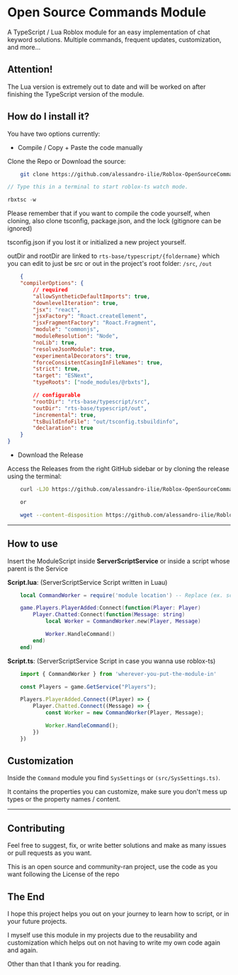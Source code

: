 # Open Source Commands Module

A TypeScript / Lua Roblox module for an easy implementation of chat keyword solutions. Multiple commands, frequent updates, customization, and more...

## Attention!

The Lua version is extremely out to date and will be worked on after finishing the TypeScript version of the module.

## How do I install it?

You have two options currently:
- Compile / Copy + Paste the code manually

Clone the Repo or Download the source:

```bash
    git clone https://github.com/alessandro-ilie/Roblox-OpenSourceCommands
```

```ts
// Type this in a terminal to start roblox-ts watch mode.

rbxtsc -w
```

Please remember that if you want to compile the code yourself, when cloning, also clone tsconfig, package.json, and the lock (gitignore can be ignored)

tsconfig.json if you lost it or initialized a new project yourself.

outDir and rootDir are linked to `rts-base/typescript/{foldername}` which you can edit to just be src or out in the project's root folder: `/src`, `/out`

```json
    {
	"compilerOptions": {
		// required
		"allowSyntheticDefaultImports": true,
		"downlevelIteration": true,
		"jsx": "react",
		"jsxFactory": "Roact.createElement",
		"jsxFragmentFactory": "Roact.Fragment",
		"module": "commonjs",
		"moduleResolution": "Node",
		"noLib": true,
		"resolveJsonModule": true,
		"experimentalDecorators": true,
		"forceConsistentCasingInFileNames": true,
		"strict": true,
		"target": "ESNext",
		"typeRoots": ["node_modules/@rbxts"],

		// configurable
		"rootDir": "rts-base/typescript/src",
		"outDir": "rts-base/typescript/out",
		"incremental": true,
		"tsBuildInfoFile": "out/tsconfig.tsbuildinfo",
		"declaration": true
	}
}
```

- Download the Release

Access the Releases from the right GitHub sidebar or by cloning the release using the terminal:

```bash
    curl -LJO https://github.com/alessandro-ilie/Roblox-OpenSourceCommands/archive/refs/tags/not-compiled.zip

    or

    wget --content-disposition https://github.com/alessandro-ilie/Roblox-OpenSourceCommands/archive/refs/tags/not-compiled.zip
```

---

## How to use

Insert the ModuleScript inside **ServerScriptService** or inside a script whose parent is the Service

**Script.lua**: (ServerScriptService Script written in Luau)

```lua
    local CommandWorker = require('module location') -- Replace (ex. script.Commands or script.Parent.Commands)

    game.Players.PlayerAdded:Connect(function(Player: Player)
        Player.Chatted:Connect(function(Message: string)
            local Worker = CommandWorker.new(Player, Message)

            Worker.HandleCommand()
        end)
    end)
```

**Script.ts**: (ServerScriptService Script in case you wanna use roblox-ts)

```ts
    import { CommandWorker } from 'wherever-you-put-the-module-in'

    const Players = game.GetService("Players");

    Players.PlayerAdded.Connect((Player) => {
        Player.Chatted.Connect((Message) => {
            const Worker = new CommandWorker(Player, Message);

            Worker.HandleCommand();
        })
    })
```

## Customization 

Inside the `Command` module you find `SysSettings` or `(src/SysSettings.ts)`.

It contains the properties you can customize, make sure you don't mess up types or the property names / content.

---


## Contributing 

Feel free to suggest, fix, or write better solutions and make as many issues or pull requests as you want.

This is an open source and community-ran project, use the code as you want following the License of the repo

## The End

I hope this project helps you out on your journey to learn how to script, or in your future projects.

I myself use this module in my projects due to the reusability and customization
which helps out on not having to write my own code again and again.

Other than that I thank you for reading.